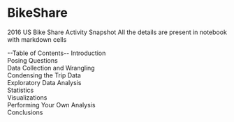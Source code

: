 # BikeShare

2016 US Bike Share Activity Snapshot
All the details are present in notebook with markdown cells

--Table of Contents--
Introduction<br>
Posing Questions<br>
Data Collection and Wrangling<br>
Condensing the Trip Data<br>
Exploratory Data Analysis<br>
Statistics<br>
Visualizations<br>
Performing Your Own Analysis<br>
Conclusions<br>
